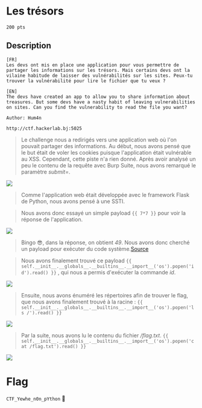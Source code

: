 # Les trésors
```
200 pts
```

## Description
```
[FR]
Les devs ont mis en place une application pour vous permettre de partager les informations sur les trésors. Mais certains devs ont la vilaine habitude de laisser des vulnérabilités sur les sites. Peux-tu trouver la vulnérabilité pour lire le fichier que tu veux ?

[EN]
The devs have created an app to allow you to share information about treasures. But some devs have a nasty habit of leaving vulnerabilities on sites. Can you find the vulnerability to read the file you want?

Author: Hum4n

http://ctf.hackerlab.bj:5025
```

> Le challenge nous a redirigés vers une application web où l'on pouvait partager des informations. Au début, nous avons pensé que le but était de voler les cookies puisque l'application était vulnérable au XSS. Cependant, cette piste n'a rien donné.
> Après avoir analysé un peu le contenu de la requête avec Burp Suite, nous avons remarqué le paramètre *submit=*.

<image src="File/tresors1.png">

> Comme l'application web était développée avec le framework Flask de Python, nous avons pensé à une SSTI.

> Nous avons donc essayé un simple payload ```{{ 7*7 }}``` pour voir la réponse de l'application.
 
<image src="File/tresors1.1.png">

> Bingo 😎, dans la réponse, on obtient *49*. Nous avons donc cherché un payload pour exécuter du code système.[Source](https://github.com/swisskyrepo/PayloadsAllTheThings/blob/master/Server%20Side%20Template%20Injection/README.md#exploit-the-ssti-by-calling-ospopenread)

> Nous avons finalement trouvé ce payload  ```{{ self.__init__.__globals__.__builtins__.__import__('os').popen('id').read() }}``` , qui nous a permis d'exécuter la commande *id*.

<image src="File/tresors2.png">
  
> Ensuite, nous avons énuméré les répertoires afin de trouver le flag, que nous avons finalement trouvé à la racine : ```{{ self.__init__.__globals__.__builtins__.__import__('os').popen('ls /').read() }}```

<image src="File/tresors3.png">

> Par la suite, nous avons lu le contenu du fichier */flag.txt*. ```{{ self.__init__.__globals__.__builtins__.__import__('os').popen('cat /flag.txt').read() }}```

<image src="File/tresors4.png">

# Flag
```CTF_Yewhe_n0n_pYthon``` 🥳
